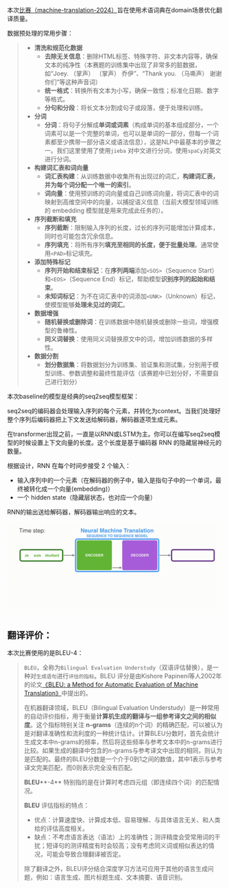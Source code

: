 本次[比赛（machine-translation-2024）](https://challenge.xfyun.cn/topic/info?type=machine-translation-2024&option=tjjg&ch=dw24_AtTCK9)旨在使用术语词典在domain场景优化翻译质量。

数据预处理的常用步骤：

> - **清洗和规范化数据**
>   - **去除无关信息**：删除HTML标签、特殊字符、非文本内容等，确保文本的纯净性（本赛题的训练集中出现了非常多的脏数据，如“Joey.        （掌声） （掌声） 乔伊”、“Thank you.        （马嘶声） 谢谢你们”等这种声音词）
>   - **统一格式**：转换所有文本为小写，确保一致性；标准化日期、数字等格式。
>   - **分句和分段**：将长文本分割成句子或段落，便于处理和训练。
> - **分词**
>   - **分词**：将句子分解成**单词或词素**（构成单词的基本组成部分，一个词素可以是一个完整的单词，也可以是单词的一部分，但每一个词素都至少携带一部分语义或语法信息），这是NLP中最基本的步骤之一。我们这里使用了使用`jieba` 对中文进行分词，使用`spaCy`对英文进行分词。
> - **构建词汇表和词向量**
>   - **词汇表构建**：从训练数据中收集所有出现过的词汇，**构建词汇表，并为每个词分配一个唯一的索引**。
>   - **词向量**：使用预训练的词向量或自己训练词向量，将词汇表中的词映射到高维空间中的向量，以捕捉语义信息（当前大模型领域训练的 embedding 模型就是用来完成此任务的）。
> - **序列截断和填充**
>   - **序列截断**：限制输入序列的长度，过长的序列可能增加计算成本，同时也可能包含冗余信息。
>   - **序列填充**：将所有序列**填充至相同的长度，便于批量处理**。通常使用`<PAD>`标记填充。
> - **添加特殊标记**
>   - **序列开始和结束标记**：在**序列两端**添加`<SOS>`（Sequence Start）和`<EOS>`（Sequence End）标记，帮助模型**识别序列的起始和结束**。
>   - **未知词标记**：为不在词汇表中的词添加`<UNK>`（Unknown）标记，使模型能够**处理未见过的词汇**。
> - **数据增强**
>   - **随机替换或删除词**：在训练数据中随机替换或删除一些词，增强模型的鲁棒性。
>   - **同义词替换**：使用同义词替换原文中的词，增加训练数据的多样性。
> - **数据分割**
>   - **划分数据集**：将数据划分为训练集、验证集和测试集，分别用于模型训练、参数调整和最终性能评估（该赛题中已划分好，不需要自己进行划分）



本次baseline的模型是经典的seq2seq模型框架：

seq2seq的编码器会处理输入序列的每个元素，并转化为context。当我们处理好整个序列后编码器把上下文发送给解码器，解码器逐项生成元素。

在transformer出现之前，一直是以RNN或LSTM为主。你可以在编写seq2seq模型的时候设置上下文向量的长度。这个长度是基于编码器 RNN 的隐藏层神经元的数量。

根据设计，RNN 在每个时间步接受 2 个输入：

- 输入序列中的一个元素（在解码器的例子中，输入是指句子中的一个单词，最终被转化成一个向量(embedding)）
- 一个  hidden state（隐藏层状态，也对应一个向量）

RNN的输出送给解码器，解码器输出响应的文本。

![1-6-seq2seq](pics/t2/1-6-seq2seq.gif)

## 翻译评价：

本次比赛使用的是BLEU-4：

> `BLEU`，全称为`Bilingual Evaluation Understudy`（双语评估替换），是一种对`生成语句`进行`评估的指标`。BLEU 评分是由Kishore Papineni等人2002年的论文[《BLEU: a Method for Automatic Evaluation of Machine Translation》](http://www.aclweb.org/anthology/P02-1040.pdf)中提出的。
>
> 在机器翻译领域，BLEU（Bilingual Evaluation Understudy）是一种常用的自动评价指标，用于衡量**计算机生成的翻译与一组参考译文之间的相似度**。这个指标特别关注 **n-grams**（连续的n个词）的精确匹配，可以被认为是对翻译准确性和流利度的一种统计估计。计算BLEU分数时，首先会统计生成文本中n-grams的频率，然后将这些频率与参考文本中的n-grams进行比较。如果生成的翻译中包含的n-grams与参考译文中出现的相同，则认为是匹配的。最终的BLEU分数是一个介于0到1之间的数值，其中1表示与参考译文完美匹配，而0则表示完全没有匹配。
>
> **BLEU****-4** 特别指的是在计算时考虑四元组（即连续四个词）的匹配情况。
>
> **BLEU** 评估指标的特点：
>
> - 优点：计算速度快、计算成本低、容易理解、与具体语言无关、和人类给的评估高度相关。
> - 缺点：不考虑语言表达（语法）上的准确性；测评精度会受常用词的干扰；短译句的测评精度有时会较高；没有考虑同义词或相似表达的情况，可能会导致合理翻译被否定。
>
> 除了翻译之外，BLEU评分结合深度学习方法可应用于其他的语言生成问题，例如：语言生成、图片标题生成、文本摘要、语音识别。